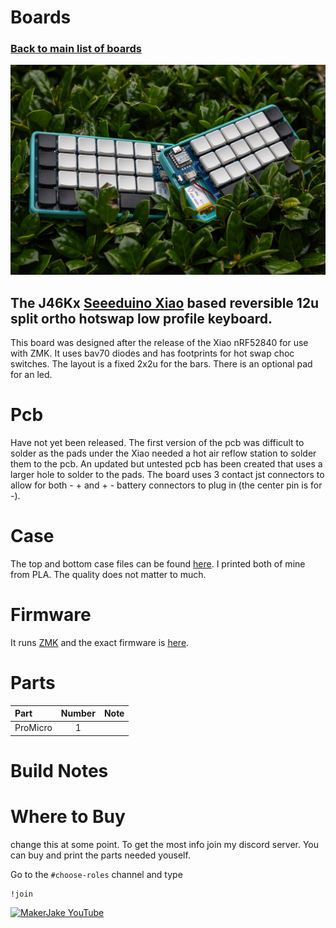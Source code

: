 # Boards
### [Back to main list of boards](https://github.com/MakerJake01/MakerJakes-keyboards) 
![keyboard](J46KxPic.jpg)
## The J46Kx [Seeeduino Xiao](https://www.seeedstudio.com/Seeed-XIAO-BLE-nRF52840-p-5201.html) based reversible 12u split ortho hotswap low profile keyboard. 

This board was designed after the release of the Xiao nRF52840 for use with ZMK. It uses bav70 diodes and has footprints for hot swap choc switches. The layout is a fixed 2x2u for the bars. There is an optional pad for an led.

# Pcb
Have not yet been released. The first version of the pcb was difficult to solder as the pads under the Xiao needed a hot air reflow station to solder them to the pcb. An updated but untested pcb has been created that uses a larger hole to solder to the pads. The board uses 3 contact jst connectors to allow for both - + and + - battery connectors to plug in (the center pin is for -).

# Case
The top and bottom case files can be found [here](). I printed both of mine from PLA. The quality does not matter to much. 

# Firmware 
It runs [ZMK](https://zmk.dev/) and the exact firmware is [here](https://github.com/MakerJake01/zmk-config). 

# Parts
| Part        | Number      | Note |
| :---        |    :----:   |          ---: |
| ProMicro   | 1           |  |

# Build Notes

# Where to Buy 
change this at some point. To get the most info join my discord server. You can buy and print the parts needed youself. 

Go to the `#choose-roles` channel and type 
~~~
!join 
~~~

[![MakerJake YouTube](https://img.shields.io/badge/Discord-5865F2?style=for-the-badge&logo=discord&logoColor=white)](https://discord.gg/ktUDJ3w) 